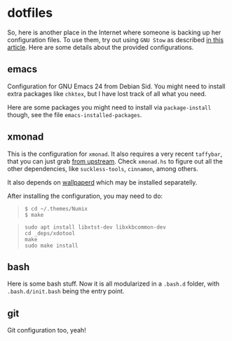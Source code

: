dotfiles
========

So, here is another place in the Internet where someone is backing up
her configuration files.  To use them, try out using `GNU Stow` as
described [in this
article](http://brandon.invergo.net/news/2012-05-26-using-gnu-stow-to-manage-your-dotfiles.html).
Here are some details about the provided configurations.

emacs
-----

Configuration for GNU Emacs 24 from Debian Sid.  You might need to
install extra packages like `chktex`, but I have lost track of all
what you need.

Here are some packages you might need to install via `package-install`
though, see the file `emacs-installed-packages`.

xmonad
------

This is the configuration for `xmonad`.  It also requires a very
recent `taffybar`, that you can just grab [from
upstream](https://github.com/travitch/taffybar).  Check `xmonad.hs` to
figure out all the other dependencies, like `suckless-tools`,
`cinnamon`, among others.

It also depends on
[wallpaperd](https://projects.pekdon.net/projects/wallpaperd) which
may be installed separatelly.

After installing the configuration, you may need to do:

> ```
> $ cd ~/.themes/Numix
> $ make
> ```

> ```
> sudo apt install libxtst-dev libxkbcommon-dev
> cd _deps/xdotool
> make
> sudo make install
> ```

bash
----

Here is some bash stuff.  Now it is all modularized in a `.bash.d`
folder, with `.bash.d/init.bash` being the entry point.

git
---

Git configuration too, yeah!

